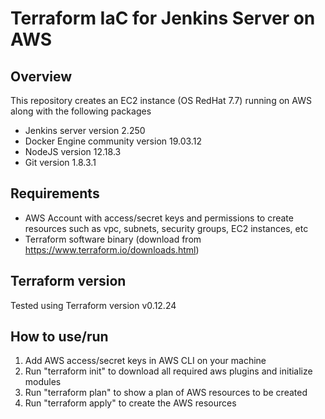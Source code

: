 # Terraform IaC for Jenkins Server on AWS

## Overview
This repository creates an EC2 instance (OS RedHat 7.7) running on AWS along with the following packages
* Jenkins server version 2.250
* Docker Engine community version 19.03.12
* NodeJS version 12.18.3
* Git version 1.8.3.1

## Requirements
* AWS Account with access/secret keys and permissions to create resources such as vpc, subnets, security groups, EC2 instances, etc
* Terraform software binary (download from https://www.terraform.io/downloads.html)

## Terraform version
Tested using Terraform version v0.12.24

## How to use/run
1. Add AWS access/secret keys in AWS CLI on your machine
2. Run "terraform init" to download all required aws plugins and initialize modules
3. Run "terraform plan" to show a plan of AWS resources to be created 
4. Run "terraform apply" to create the AWS resources 

